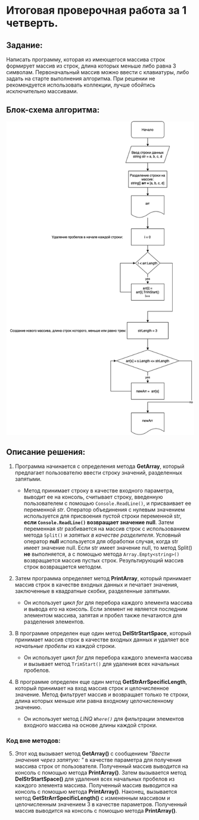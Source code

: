 # Итоговая проверочная работа за 1 четверть.

## Задание:
Написать программу, которая из имеющегося массива строк формирует массив из строк, длина которых меньше либо равна 3 символам. Первоначальный массив можно ввести с клавиатуры, либо задать на старте выполнения алгоритма. При решении не рекомендуется использовать коллекции, лучше обойтись исключительно массивами.


## Блок-схема алгоритма:
![Diagram](img/diagram.png)

## Описание решения:
1. Программа начинается с определения метода **GetArray**, который предлагает пользователю ввести строку значений, разделенных запятыми. 
    * Метод принимает строку в качестве входного параметра, выводит ее на консоль, считывает строку, введенную пользователем с помощью `Console.ReadLine()`, и присваивает ее переменной *str*. Оператор объединения с нулевым значением используется для присвоения пустой строки переменной str, __если `Console.ReadLine()` возвращает значение null__.
    Затем переменная str разбивается на массив строк с использованием метода `Split()` и *запятых в качестве разделителя*. Условный оператор **null** используется для обработки случая, когда str имеет значение null. Если str имеет значение null, то метод Split() **не** выполняется, а с помощью метода `Array.Empty<string>()` возвращается массив пустых строк. Результирующий массив строк возвращается методом.

2. Затем программа определяет метод **PrintArray**, который принимает массив строк в качестве входных данных и печатает значения, заключенные в квадратные скобки, разделенные запятыми.
    * Он использует *цикл for* для перебора каждого элемента массива и вывода его на консоль. Если элемент не является последним элементом массива, запятая и пробел также печатаются для разделения элементов.

3. В программе определен еще один метод **DelStrStartSpace**, который принимает массив строк в качестве входных данных и удаляет все *начальные пробелы* из каждой строки.
    * Он использует *цикл for* для перебора каждого элемента массива и вызывает метод `TrimStart()` для удаления всех начальных пробелов.

4. В программе определен еще один метод **GetStrArrSpecificLength**, который принимает на вход массив строк и целочисленное значение. Метод фильтрует массив и возвращает только те строки, длина которых меньше или равна входному целочисленному значению.
    * Он использует метод *LINQ `Where()`* для фильтрации элементов входного массива на основе длины каждой строки.

### Код вне методов:
5. Этот код вызывает метод **GetArray()** с сообщением *"Ввести значения через запятую: "* в качестве параметра для получения массива строк от пользователя. Полученный массив выводится на консоль с помощью метода **PrintArray()**.
Затем вызывается метод **DelStrStartSpace()** для удаления всех начальных пробелов из каждого элемента массива. Полученный массив выводится на консоль с помощью метода **PrintArray()**.
Наконец, вызывается метод **GetStrArrSpecificLength()** с измененным массивом и целочисленным значением 3 в качестве параметров. Полученный массив выводится на консоль с помощью метода **PrintArray()**.